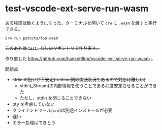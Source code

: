 # test-vscode-ext-serve-run-wasm

ある程度は動くようになった。ターミナルを開いて `crw` に `.wasm` を渡すと実行できる。

```
crw run path/to/foo.wasm
```

~~このあとは `test-` なしのリポジトリで作り直す。~~

作り直した https://github.com/hankei6km/vscode-ext-serve-run-wasm 。

問題点
- ~~stdin の扱いが不安定(runtime側の実装状況もあるので対応は難しい)~~
  - stdin(_Stream)の内部情報を使うことである程度安定させることができた
  - ただし、stdin を閉じることできない
- pty を考慮していない
- クライアントツール(`crw`)は別途インストールが必要
- 遅い
- エラー処理はてきとう